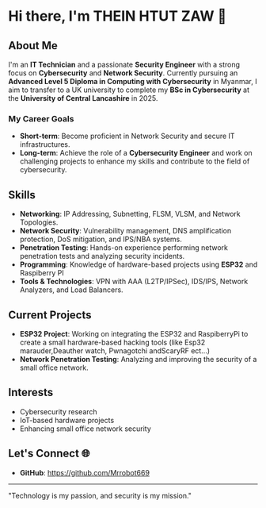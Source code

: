 # Hi there, I'm THEIN HTUT ZAW 👋

## About Me

I'm an **IT Technician** and a passionate **Security Engineer** with a strong focus on **Cybersecurity** and **Network Security**. Currently pursuing an **Advanced Level 5 Diploma in Computing with Cybersecurity** in Myanmar, I aim to transfer to a UK university to complete my **BSc in Cybersecurity** at the **University of Central Lancashire** in 2025.

### My Career Goals
- **Short-term**: Become proficient in Network Security and secure IT infrastructures.
- **Long-term**: Achieve the role of a **Cybersecurity Engineer** and work on challenging projects to enhance my skills and contribute to the field of cybersecurity.

## Skills
- **Networking**: IP Addressing, Subnetting, FLSM, VLSM, and Network Topologies.
- **Network Security**: Vulnerability management, DNS amplification protection, DoS mitigation, and IPS/NBA systems.
- **Penetration Testing**: Hands-on experience performing network penetration tests and analyzing security incidents.
- **Programming**: Knowledge of hardware-based projects using **ESP32** and Raspiberry PI
- **Tools & Technologies**: VPN with AAA (L2TP/IPSec), IDS/IPS, Network Analyzers, and Load Balancers.

## Current Projects
- **ESP32 Project**: Working on integrating the ESP32 and RaspiberryPi to create a small hardware-based hacking tools (like Esp32 marauder,Deauther watch,
    Pwnagotchi andScaryRF ect...)
- **Network Penetration Testing**: Analyzing and improving the security of a small office network.

## Interests
- Cybersecurity research
- IoT-based hardware projects
- Enhancing small office network security

## Let's Connect 🌐
- **GitHub**: https://github.com/Mrrobot669


---

"Technology is my passion, and security is my mission."
